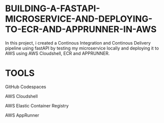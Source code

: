 # BUILDING-A-FASTAPI-MICROSERVICE-AND-DEPLOYING-TO-ECR-AND-APPRUNNER-IN-AWS

In this project, i created a Continous Integration and Continous Delivery pipeline using fastAPI by testing my microservice locally and deploying it to AWS using AWS Cloudshell, ECR and APPRUNNER. 

# TOOLS

GitHub Codespaces

AWS Cloudshell

AWS Elastic Container Registry

AWS AppRunner
